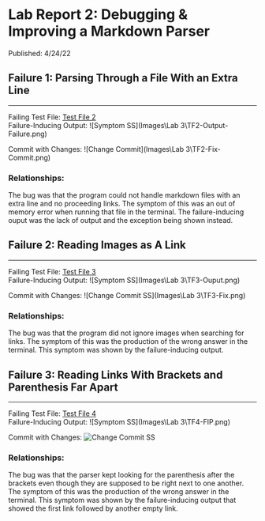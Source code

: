 # Lab Report 2: Debugging & Improving a Markdown Parser 
Published: 4/24/22  

## Failure 1: Parsing Through a File With an Extra Line
***

Failing Test File: [Test File 2](https://github.com/trinityxortiz/markdown-parser/blob/main/Testing/test-file-2.md)  
Failure-Inducing Output: ![Symptom SS](Images\Lab 3\TF2-Output-Failure.png)

Commit with Changes: ![Change Commit](Images\Lab 3\TF2-Fix-Commit.png)

### Relationships:
The bug was that the program could not handle markdown files with an extra line and no proceeding links. The symptom of this was an out of memory error when running that file in the terminal. The failure-inducing ouput was the lack of output and the exception being shown instead.

## Failure 2: Reading Images as A Link
***

Failing Test File: [Test File 3](https://github.com/trinityxortiz/markdown-parser/blob/main/Testing/test-file-3.md)  
Failure-Inducing Output: ![Symptom SS](Images\Lab 3\TF3-Ouput.png)

Commit with Changes: ![Change Commit SS](Images\Lab 3\TF3-Fix.png)  

### Relationships:
The bug was that the program did not ignore images when searching for links. The symptom of this was the production of the wrong answer in the terminal. This symptom was shown by the failure-inducing output.

## Failure 3: Reading Links With Brackets and Parenthesis Far Apart
***

Failing Test File: [Test File 4](https://github.com/trinityxortiz/markdown-parser/blob/main/Testing/test-file-4.md)  
Failure-Inducing Output: ![Symptom SS](Images\Lab 3\TF4-FIP.png)

Commit with Changes: ![Change Commit SS]()  

### Relationships:
The bug was that the parser kept looking for the parenthesis after the brackets even though they are supposed to be right next to one another. The symptom of this was the production of the wrong answer in the terminal. This symptom was shown by the failure-inducing output that showed the first link followed by another empty link.   


